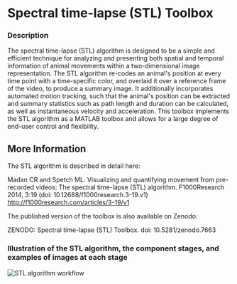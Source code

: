# Spectral time-lapse (STL) Toolbox

### Description
The spectral time-lapse (STL) algorithm is designed to be a simple and efficient technique for analyzing and presenting both spatial and temporal information of animal movements within a two-dimensional image representation. The STL algorithm re-codes an animal's position at every time point with a time-specific color, and overlaid it over a reference frame of the video, to produce a summary image. It additionally incorporates automated motion tracking, such that the animal's position can be extracted and summary statistics such as path length and duration can be calculated, as well as instantaneous velocity and acceleration. This toolbox implements the STL algorithm as a MATLAB toolbox and allows for a large degree of end-user control and flexibility.

## More Information
The STL algorithm is described in detail here:

Madan CR and Spetch ML. Visualizing and quantifying movement from pre-recorded videos: The spectral time-lapse (STL) algorithm. F1000Research 2014, 3:19 (doi: 10.12688/f1000research.3-19.v1)
http://f1000research.com/articles/3-19/v1

The published version of the toolbox is also available on Zenodo:

ZENODO: Spectral time-lapse (STL) Toolbox. doi: 10.5281/zenodo.7663

### Illustration of the STL algorithm, the component stages, and examples of images at each stage
![STL algorithm workflow](https://f1000researchdata.s3.amazonaws.com/manuscripts/3552/193aaf33-a169-4c5d-baa3-e400f0da1a85_figure2.gif)
